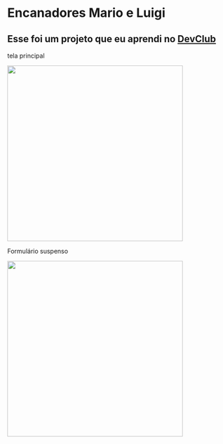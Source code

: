 <h1>Encanadores Mario e Luigi</h1>
<h2>Esse foi um projeto que eu aprendi no <a href="https://rodolfomori.com.br/devclub" target= "_blank">DevClub</a></h2>
<p> tela principal </p>
<img src="https://github.com/valdemyrgb/Mario-e-Luigi/blob/main/tela%201.jpg?raw=true" width= "400px"/>
<p> Formulário suspenso</p>
<img src="https://github.com/valdemyrgb/Mario-e-Luigi/blob/main/tela%202.jpg?raw=true" width= "400px"/>
